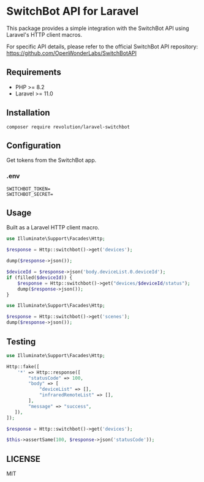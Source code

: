 # SwitchBot API for Laravel

This package provides a simple integration with the SwitchBot API using Laravel's HTTP client macros.

For specific API details, please refer to the official SwitchBot API repository: https://github.com/OpenWonderLabs/SwitchBotAPI

## Requirements

- PHP >= 8.2
- Laravel >= 11.0

## Installation

```shell
composer require revolution/laravel-switchbot
```

## Configuration

Get tokens from the SwitchBot app.

### .env

```
SWITCHBOT_TOKEN=
SWITCHBOT_SECRET=
```

## Usage

Built as a Laravel HTTP client macro.

```php
use Illuminate\Support\Facades\Http;

$response = Http::switchbot()->get('devices');

dump($response->json());

$deviceId = $response->json('body.deviceList.0.deviceId');
if (filled($deviceId)) {
    $response = Http::switchbot()->get("devices/$deviceId/status");
    dump($response->json());
}
```

```php
use Illuminate\Support\Facades\Http;

$response = Http::switchbot()->get('scenes');
dump($response->json());
```

## Testing

```php
use Illuminate\Support\Facades\Http;

Http::fake([
    '*' => Http::response([
        "statusCode" => 100,
        "body" => [
            "deviceList" => [],
            "infraredRemoteList" => [],
        ],
        "message" => "success",
   ]),
]);

$response = Http::switchbot()->get('devices');

$this->assertSame(100, $response->json('statusCode'));
```

## LICENSE

MIT
